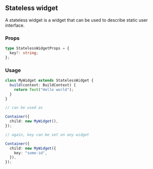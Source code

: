 ## Stateless widget

A stateless widget is a widget that can be used to describe static user interface.

### Props

```typescript
type StatelessWidgetProps = {
  key?: string;
};
```

### Usage

```typescript
class MyWidget extends StatelessWidget {
  build(context: BuildContext) {
    return Text("Hello world");
  }
}

// can be used as

Container({
  child: new MyWidget(),
});

// again, key can be set on any widget

Container({
  child: new MyWidget({
    key: "some-id",
  }),
});
```
